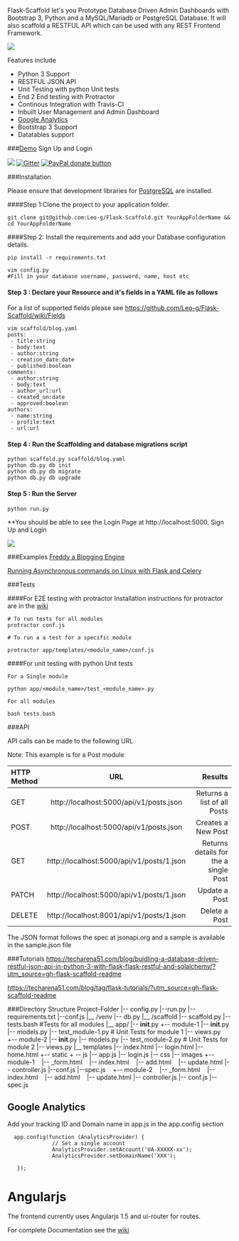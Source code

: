 Flask-Scaffold let's you Prototype Database Driven Admin Dashboards with Bootstrap 3, Python and a MySQL/Mariadb or PostgreSQL
Database. It will also scaffold a RESTFUL API which can be used with any REST Frontend Framework.

![](http://i.imgur.com/axck2Ec.png)

Features include

 - Python 3 Support
 - RESTFUL JSON API
 - Unit Testing with python Unit tests
 - End 2 End testing with Protractor
 - Continous Integration with Travis-CI
 - Inbuilt User Management and Admin Dashboard
 - [Google Analytics](#google-analytics)
 - Bootstrap 3 Support
 - Datatables support

###[Demo](http://flask-scaffold.herokuapp.com/) Sign Up and Login

![](https://travis-ci.org/Leo-G/Flask-Scaffold.svg?branch=master)
[![Gitter](https://badges.gitter.im/Leo-G/Flask-Scaffold.svg)](https://gitter.im/Leo-G/Flask-Scaffold?utm_source=badge&utm_medium=badge&utm_campaign=pr-badge&utm_content=badge)
[![PayPal donate button](http://img.shields.io/paypal/donate.png?color=yellow)](https://www.paypal.com/cgi-bin/webscr?cmd=_donations&business=althealobo%40gmail%2ecom&lc=AU&item_name=Leo%2dG&no_note=0&currency_code=USD&bn=PP%2dDonationsBF%3abtn_donateCC_LG%2egif%3aNonHostedGuest)

###Installation

Please ensure that development libraries for [PostgreSQL](http://techarena51.com/index.php/flask-sqlalchemy-postgresql-tutorial/) are installed.

####Step 1:Clone the project to your application folder.

    git clone git@github.com:Leo-g/Flask-Scaffold.git YourAppFolderName && cd YourAppFolderName

####Step 2: Install the requirements and add your Database configuration details.

    pip install -r requirements.txt

    vim config.py
    #Fill in your database username, password, name, host etc

#### Step 3 : Declare your Resource and it's fields in a YAML file as follows

For a list of supported fields please see https://github.com/Leo-g/Flask-Scaffold/wiki/Fields

    vim scaffold/blog.yaml
    posts:
     - title:string
     - body:text
     - author:string
     - creation_date:date
     - published:boolean
    comments:
     - author:string
     - body:text
     - author_url:url
     - created_on:date
     - approved:boolean
    authors:
     - name:string
     - profile:text
     - url:url

#### Step 4 : Run the Scaffolding  and database migrations script

    python scaffold.py scaffold/blog.yaml
    python db.py db init
    python db.py db migrate
    python db.py db upgrade

####  Step 5 : Run the Server

    python run.py

**You should be able to see the Login Page at http://localhost:5000, Sign Up and Login

![](http://i.imgur.com/ePILhzh.png)

###Examples
[Freddy a Blogging Engine](https://github.com/Leo-G/Freddy)

[Running Asynchronous commands on Linux with Flask and Celery](https://github.com/Leo-G/Flask-Celery-Linux)

###Tests

####For E2E testing with protractor
Installation instructions for protractor are in the [wiki](https://github.com/Leo-G/Flask-Scaffold/wiki/Headless-Testing-Angularjs-apps-with-Protractor-and-Selenium-on-Ubuntu-14.04)

    # To run tests for all modules
    protractor conf.js

    # To run a a test for a specific module

    protractor app/templates/<module_name>/conf.js

####For unit testing with python Unit tests

    For a Single module

    python app/<module_name>/test_<module_name>.py

    For all modules

    bash tests.bash

###API

API calls can be made to the following URL

Note: This example is for a Post module

| HTTP Method  | URL  | Results |
| :------------ |:---------------:| -----:|
| GET      | http://localhost:5000/api/v1/posts.json | Returns a list of all Posts |
| POST     | http://localhost:5000/api/v1/posts.json      |   Creates a New Post |
| GET | http://localhost:5000/api/v1/posts/1.json      | Returns details for the a single Post |
| PATCH | http://localhost:5000/api/v1/posts/1.json      | Update a Post |
| DELETE | http://localhost:8001/api/v1/posts/1.json      | Delete a Post |

The JSON format follows the spec at jsonapi.org and a sample is available in the sample.json   file

###Tutorials
https://techarena51.com/blog/buidling-a-database-driven-restful-json-api-in-python-3-with-flask-flask-restful-and-sqlalchemy/?utm_source=gh-flask-scaffold-readme

https://techarena51.com/blog/tag/flask-tutorials/?utm_source=gh-flask-scaffold-readme

###Directory Structure
        Project-Folder
            |-- config.py
            |--run.py
            |--requirements.txt
            |--conf.js
            |__ /venv
            |-- db.py
            |__ /scaffold
            |-- scaffold.py
            |-- tests.bash    #Tests for all modules
            |__ app/
                |-- __init__.py
                +-- module-1
                    |-- __init__.py
                    |-- models.py
                    |-- test_module-1.py  # Unit Tests for module 1
                    |-- views.py
                        
                +-- module-2
                    |-- __init__.py
                    |-- models.py
                    |-- test_module-2.py  # Unit Tests for module 2
                    |-- views.py
                |__ templates
                   |-- index.html
                   |-- login.html
                   |-- home.html
                   +-- static
                          + -- js
                                 |-- app.js
                                 |-- login.js
                          |-- css
                          |-- images
                   +-- module-1
                                   |-- _form.html
                                   |-- index.html
                                   |-- add.html
                                   |-- update.html
                                   |-- controller.js
                                   |--conf.js
                                   |--spec.js
                   +-- module-2
                                   |-- _form.html
                                   |-- index.html
                                   |-- add.html
                                   |-- update.html
                                   |-- controller.js
                                   |-- conf.js
                                   |-- spec.js


## Google Analytics

Add your tracking ID and Domain name in app.js in the app.config  section

      app.config(function (AnalyticsProvider) {
                  // Set a single account
                  AnalyticsProvider.setAccount('UA-XXXXX-xx');
                  AnalyticsProvider.setDomainName('XXX');

       });

# Angularjs

The frontend currently uses Angularjs 1.5 and ui-router for routes.

For complete Documentation see the [wiki](https://github.com/Leo-G/Flask-Scaffold/wiki/Add-Google-Analytics-to-Angularjs-UI-Routes)

